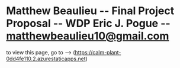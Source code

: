 # Matthew Beaulieu -- Final Project Proposal -- WDP Eric J. Pogue -- matthewbeaulieu10@gmail.com
to view this page, go to --> (https://calm-plant-0dd4fe110.2.azurestaticapps.net)
